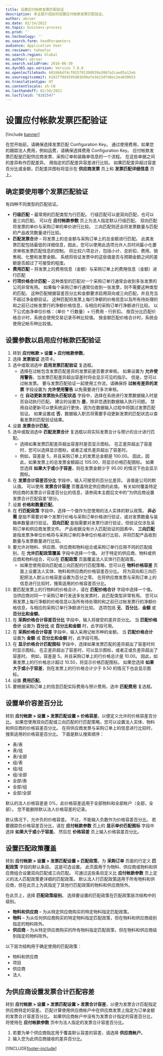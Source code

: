 ```yaml
---
title: 设置应付帐款发票匹配验证
description: 本主题介绍如何设置应付帐款发票匹配验证。
author: abruer
ms.date: 02/14/2022
ms.topic: business-process
ms.prod: ''
ms.technology: ''
ms.search.form: VendParameters
audience: Application User
ms.reviewer: twheeloc
ms.search.region: Global
ms.author: abruer
ms.search.validFrom: 2016-06-30
ms.dyn365.ops.version: Version 7.0.0
ms.openlocfilehash: 602666df4cf015791398939a3067a2cae85a12eb
ms.sourcegitcommit: 6102f70d4595d01b90afe5b23dfd8ec2ea030653
ms.translationtype: HT
ms.contentlocale: zh-CN
ms.lasthandoff: 02/16/2022
ms.locfileid: "8182547"
---
```

# <a name="set-up-accounts-payable-invoice-matching-validation"></a>设置应付帐款发票匹配验证

[!include [banner](../../includes/banner.md)]

在您开始前，请确保选择发票匹配 Configuration Key。 通过使用费用，如果您的跟踪法人费用，例如运费，请确保选择费用 Configuration Key。  应付帐款发票匹配是匹配供应商发票、采购订单和装箱单信息的一个流程。 在这些单据之间的差异称作匹配差异。 用指定的匹配差异容差进行比较。 如果匹配差异超过容差百分比或金额，匹配差异图标将显示在 **供应商发票** 页上和 **发票匹配详细信息** 页上。

## <a name="determine-which-invoice-matching-validation-to-use"></a>确定要使用哪个发票匹配验证
有四种不同类型的匹配验证。 

- **行级匹配** – 最常用的匹配类型为行匹配。 行级匹配可以是双向匹配，也可以是三向匹配。 可以在 **应付帐款参数** 页上为法人指定默认行级匹配。 双向匹配将发票的单价与采购订单的单价进行比较。 三向匹配则还会将发票数量与匹配的产品收货数量进行比较。
- **匹配发票合计** – 将发票上的总金额与采购订单上的总金额进行匹配。 此类发票匹配包括最低的详细信息，因此，您可以使用此选项允许人员时间最小化要求审核发票匹配信息的控制。 将比较六项总计，包括小计、总折扣、费用、销售税、化整和发票金额。 系统将验证发票中的这些值是否与预期金额之间的差额是否超过了可接受的程度。
- **费用匹配** – 将发票上的费用信息（金额）与采购订单上的费用信息（金额）进行匹配
- **行项价格合计匹配** – 这种类型的匹配对一个采购订单行通常会收到多张发票的公司非常有用。 如果每个采购订单行通常仅收到一张发票，则不需要这种类型的匹配。 这种匹配根据容差百分比和金额要求启用双向或三向匹配，并且充当不超过净金额验证。  这种匹配将发票上每行净额的价格信息以及所有待处理的和之前已过帐发票行的净额价格信息，与相应的采购订单行净额进行比较。 以下公式由净单位价格：（单价 * 行数量）+ 行费用 - 行折扣。 按百分比匹配价格合计时，系统会使用交易记录币种比较值。 按金额匹配价格合计时，系统会使用记帐币种比较值。

## <a name="set-up-parameters-to-enable-invoice-matching-validation"></a>设置参数以启用应付帐款匹配验证
1. 转到 **应付帐款 > 设置 > 应付帐款参数**。
2. 选择 **发票验证** 选项卡。
3. 选中或取消选中 **启用发票匹配验证** 复选框。
    * 选择在过帐包含发票匹配差异的发票前是否要求审核。 如果设置为 **允许使用警告**，当发票匹配差异超出容差时将会显示可见的指示。 但是，您可以过帐发票。 要与发票匹配验证一起使用工作流，请确保将 **过帐有差异的发票** 字段设置为 **允许使用警告** 以免需要进行多次审核。  
    * 在 **自动更新发票抬头匹配状态** 字段中，选择在系统进行发票数据输入时是否自动执行匹配。 建议的设置为 **是**，除非您遇到数据输入执行问题。 禁用自动更新可以使系统运行更快，因为在数据输入过程中将跳过发票匹配验证。 如果设置成 **否**，数据输入职员将需要手动更新发票的匹配状态以查看发票的匹配验证结果。  
4. 设置 **发票合计匹配**。
5. 选中或取消选中 **匹配发票合计** 复选框以将实际发票合计与预计的合计进行匹配。
    * 选择如果发票匹配差异超出容差时是否显示图标。 在正差异超出了容差时，您可以选择显示图标，或者正或负差异超出了容差时。  
    * 例如，容差是 5，并且采购订单上的发票总金额是 100.00。 因此，因此，如果发票上的总发票金额超过 105.00，将显示价格匹配图标。 如果您选择 **如果大于或小于容差**，则在发票金额少于 95.00 的情况下也会显示图标。  
6. 在 **发票合计容差百分比** 字段中，输入可接受的百分比差异。 该值是公司的默认值。 可以使用 **发票合计容差** 页覆盖特定供应商的此值。 有关如何覆盖特定供应商的发票合计容差百分比的信息，请参阅本主题后文中的“为供应商设置发票合计匹配容差”部分。
7. 设置 **价格和数量匹配**。
8. 在 **行匹配政策** 字段中，选择一个值作为您使用的法人实体的默认政策。 **非必需** 是指不需要对单个发票行价格与采购订单价格进行验证，或对发票数量与装箱单数量进行验证。 **双向匹配** 是指需要对发票行进行验证，但验证仅涉及采购订单和供应商发票文件。 产品收据没有计入匹配验证的因素中。 **三向匹配** 是指发票净单位价格将与采购订单的净单位价格进行比较，并将匹配产品收到数量与发票数量进行比较。
9. 要允许对物料、供应商、供应商和物料组合或采购订单行应用不同的匹配级别，在 **允许匹配政策覆盖** 字段中选择一个值。 对于特定的供应商、物料或供应商和物料组合，可以在 **匹配政策** 页面覆盖法人实体行匹配政策。
    * 如果您使用双向匹配或三向匹配的行匹配策略，您可以在 **物料价格容差** 页面上设置法人实体、物料和供应商的价格容差百分比。 将为双向和三向匹配把法人默认价格容差设置为百分之零。 在将供应商发票与采购订单上的信息进行比较时，搜索适用的价格容差百分比。   
10. 要匹配发票上的行物料的价格合计，请在 **匹配价格合计** 字段中选择一个值。 当供应商对同一个采购订单行发送多张发票时，此匹配类型非常有用。 您可以用发票上每行净额的价格信息以及所有待处理的和之前已过帐发票行的净额价格信息，与相应的采购订单行净额进行比较。  选项包括 **无**、**百分比**、**金额** 或 **百分比和金额**。
11. 在 **采购价格合计容差百分比** 字段中，输入将接受的差异百分比。 当 **匹配价格合计** 设置为 **百分比** 或 **百分比和金额** 时，此字段可用。
12. 在 **采购价格合计容差** 字段中，输入采用记帐币种的金额。 当 **匹配价格合计** 设置为 **金额** 或 **百分比和金额** 时，此字段可用。
13. 在 **显示价格合计匹配图标** 字段中，选择如果发票匹配的差异超出了容差时何时显示图标。 在正差异超出了容差时，可以显示图标，或者正或负差异超出了容差时。
例如，容差是 5，并且采购订单上的行价格总计是 10.00。 因此，如果发票上的行价格总计超过 10.50，将显示价格匹配图标。 如果您选择 **如果大于或小于容差**，则在发票上的行价格合计少于 9.50 的情况下也会显示图标。
13. 设置 **费用匹配**。
14. 要根据采购订单上的信息匹配实际费用与预计费用，选中 **匹配费用** 复选框。

## <a name="set-up-unit-price-tolerance-percentages"></a>设置单价容差百分比
转到 **应付帐款 > 设置 > 发票匹配设置 > 价格容差**，以便定义允许的价格容差百分比。 如果您使用双向匹配或三向匹配的行匹配策略，您可以设置法人实体、物料和供应商的价格容差百分比。 在将供应商发票与采购订单上的信息进行比较时，搜索适用的价格容差百分比。 下面是默认搜索顺序：
* 表/表
* 表/组
* 表/全部
* 组/表
* 组/组
* 组/全部
* 全部/表
* 全部/组
* 全部/全部

默认的法人价格容差是 0%，此价格容差适用于全部物料和全部帐户（全部，全部）。 您不能删除默认法人价格容差的记录。

默认情况下，允许负的价格容差。 不过，不能输入负数作为价格容差百分比。 若要跟踪负价格容差百分比，请在 **应付帐款参数** 页上的 **显示单价匹配图标** 字段中选择 **如果大于或小于容差**。 然后在 **价格容差** 页上输入价格容差百分比。

## <a name="set-up-matching-policy-override"></a>设置匹配政策覆盖

转到 **应付帐款 > 设置 > 发票匹配设置 > 匹配政策**，为 **采购订单** 页面的行定义 **匹配政策** 字段的默认条目。 这是可选设置。 此页面用于为物料、供应商或物料和供应商组合设置双向匹配或三向匹配。 可通过这些条目定义比 **应付帐款参数** 页上定义的法人匹配政策更详细的匹配政策。 默认法人行匹配政策适用于所有物料和供应商，但在此页上为其指定了其他行匹配政策的物料和供应商除外。

在此页上，选择 **匹配政策级别**。 选择要设置的匹配政策在匹配政策层次结构中的级别。

- **物料和供应商** – 为从特定供应商购买的特定物料指定匹配政策。
- **物料** – 为从任何供应商购买的特定物料指定匹配政策，但在物料和供应商级别指定的物料除外。
- **供应商** – 为从特定供应商购买的所有物料指定匹配政策，但在物料和供应商级别指定的物料除外。
  
以下层次结构用于确定使用的匹配政策：
  *  物料和供应商
  *  项目
  *  供应商
  *  法人
  
## <a name="set-up-invoice-totals-matching-tolerance-for-vendors"></a>为供应商设置发票合计匹配容差

转到 **应付帐款 > 设置 > 发票匹配设置 > 发票合计容差**，以便为发票合计匹配指定供应商特定的容差。 匹配计算使用供应商帐户中在供应商发票上指定为订单金额的发票合计容差百分比。 如果供应商帐户中没有为发票合计指定的容差百分比，将使用在 **应付帐款参数** 页中为法人指定的发票合计容差百分比。

1. 若要为单个供应商指定用于覆盖默认容差的容差，请选择 **供应商帐户**。
2. 输入您为此供应商接收的差异百分比。


[!INCLUDE[footer-include](../../../includes/footer-banner.md)]
